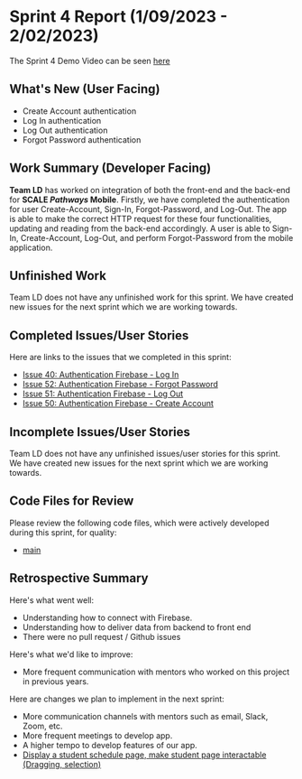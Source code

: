 # Sprint 4 Report (1/09/2023 - 2/02/2023)
The Sprint 4 Demo Video can be seen [here](https://drive.google.com/drive/u/1/folders/1d9zLnc9OyzosJ1o8ykjKONqX-qLJolDO)
## What's New (User Facing)
 * Create Account authentication
 * Log In authentication 
 * Log Out authentication 
 * Forgot Password authentication 

## Work Summary (Developer Facing)
**Team LD** has worked on integration of both the front-end and the back-end for **SCALE _Pathways_ Mobile**. Firstly, we have completed the authentication for user Create-Account, Sign-In, Forgot-Password, and Log-Out. The app is able to make the correct HTTP request for these four functionalities, updating and reading from the back-end accordingly. A user is able to Sign-In, Create-Account, Log-Out, and perform Forgot-Password from the mobile application.

## Unfinished Work

Team LD does not have any unfinished work for this sprint. We have created new issues for the next sprint which we are working towards.

## Completed Issues/User Stories
Here are links to the issues that we completed in this sprint:

 * [Issue 40: Authentication Firebase - Log In](https://github.com/WSUCptSCapstone-Fall2022Spring2023/scale-mobilefullstackapp/issues/40)
* [Issue 52: Authentication Firebase - Forgot Password](https://github.com/WSUCptSCapstone-Fall2022Spring2023/scale-mobilefullstackapp/issues/52)
* [Issue 51: Authentication Firebase - Log Out](https://github.com/WSUCptSCapstone-Fall2022Spring2023/scale-mobilefullstackapp/issues/51)
* [Issue 50: Authentication Firebase - Create Account](
https://github.com/WSUCptSCapstone-Fall2022Spring2023/scale-mobilefullstackapp/issues/50)
 
## Incomplete Issues/User Stories

Team LD does not have any unfinished issues/user stories for this sprint. We have created new issues for the next sprint which we are working towards.

## Code Files for Review
Please review the following code files, which were actively developed during this sprint, for quality:
 * [main](https://github.com/WSUCptSCapstone-Fall2022Spring2023/scale-mobilefullstackapp/tree/main)

 
## Retrospective Summary
Here's what went well:
  * Understanding how to connect with Firebase. 
  * Understanding how to deliver data from backend to front end
  * There were no pull request / Github issues
 
Here's what we'd like to improve:
* More frequent communication with mentors who worked on this project in previous years.
  
Here are changes we plan to implement in the next sprint:
* More communication channels with mentors such as email, Slack, Zoom, etc.
* More frequent meetings to develop app.
* A higher tempo to develop features of our app. 
* [Display a student schedule page, make student page interactable (Dragging, selection)](https://github.com/WSUCptSCapstone-Fall2022Spring2023/scale-mobilefullstackapp/issues/53)
